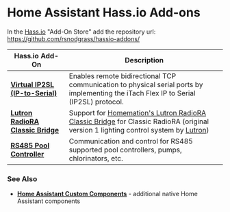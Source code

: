 # Home Assistant Hass.io Add-ons

In the [Hass.io](https://www.home-assistant.io/hassio/) "Add-On Store" add the repository url: https://github.com/rsnodgrass/hassio-addons/

| Hass.io Add-On                      | Description |
| ----------------------------------- | ----------- |
| **[Virtual IP2SL (IP-to-Serial)](https://github.com/rsnodgrass/hassio-addons/tree/master/virtual-ip2sl)** | Enables remote bidirectional TCP communication to physical serial ports by implementing the iTach Flex IP to Serial (IP2SL) protocol. |
| **[Lutron RadioRA Classic Bridge](https://github.com/rsnodgrass/hassio-addons/tree/master/radiora-classic-bridge)** | Support for [Homemation's Lutron RadioRA Classic Bridge](https://github.com/homemations/SmartThings) for Classic RadioRA (original version 1 lighting control system by [Lutron](https://lutron.com)) |
| **[RS485 Pool Controller](https://github.com/rsnodgrass/hassio-addons/tree/master/rs485-pool-controller)** | Communication and control for RS485 supported pool controllers, pumps, chlorinators, etc. |

### See Also ###

- **[Home Assistant Custom Components](https://github.com/rsnodgrass/hass-integrations)** - additional native Home Assistant components
